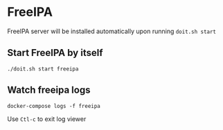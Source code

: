 # FreeIPA

FreeIPA server will be installed automatically upon running `doit.sh start`

## Start FreeIPA by itself
```shell
./doit.sh start freeipa
```

## Watch freeipa logs
```shell
docker-compose logs -f freeipa
```
Use `Ctl-c` to exit log viewer

